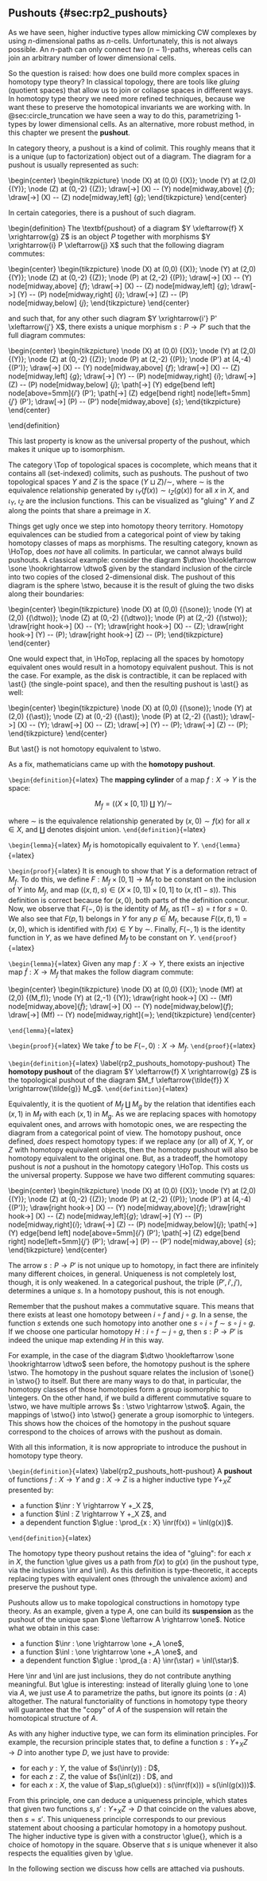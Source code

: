 ## Pushouts {#sec:rp2_pushouts}

As we have seen, higher inductive types allow mimicking CW complexes by using $n$-dimensional paths as $n$-cells. Unfortunately, this is not always possible. An $n$-path can only connect *two* $(n-1)$-paths, whereas cells can join an arbitrary number of lower dimensional cells.

So the question is raised: how does one build more complex spaces in homotopy type theory?
In classical topology, there are tools like *gluing* (quotient spaces) that allow us to join or collapse spaces in different ways.
In homotopy type theory we need more refined techniques, because we want these to preserve the homotopical invariants we are working with.
In @sec:circle_truncation we have seen a way to do this, parametrizing $1$-types by lower dimensional cells.
As an alternative, more robust method, in this chapter we present the **pushout**.

In category theory, a pushout is a kind of colimit. This roughly means that it is a unique (up to factorization) object out of a diagram. The diagram for a pushout is usually represented as such:

\begin{center}
\begin{tikzpicture}
\node (X) at (0,0) {\(X\)};
\node (Y) at (2,0) {\(Y\)};
\node (Z) at (0,-2) {\(Z\)};
\draw[->] (X) -- (Y) node[midway,above] {$f$};
\draw[->] (X) -- (Z) node[midway,left] {$g$};
\end{tikzpicture}
\end{center}

In certain categories, there is a pushout of such diagram.

\begin{definition}
The \textbf{pushout} of a diagram $Y \xleftarrow{f} X \xrightarrow{g} Z$ is an object $P$ together with morphisms $Y \xrightarrow{i} P \xleftarrow{j} X$ such that the following diagram commutes:

\begin{center}
\begin{tikzpicture}
\node (X) at (0,0) {\(X\)};
\node (Y) at (2,0) {\(Y\)};
\node (Z) at (0,-2) {\(Z\)};
\node (P) at (2,-2) {\(P\)};
\draw[->] (X) -- (Y) node[midway,above] {$f$};
\draw[->] (X) -- (Z) node[midway,left] {$g$};
\draw[->] (Y) -- (P) node[midway,right] {$i$};
\draw[->] (Z) -- (P) node[midway,below] {$j$};
\end{tikzpicture}
\end{center}

and such that, for any other such diagram $Y \xrightarrow{i'} P' \xleftarrow{j'} X$, there exists a unique morphism $s : P \rightarrow P'$ such that the full diagram commutes:

\begin{center}
\begin{tikzpicture}
\node (X) at (0,0) {\(X\)};
\node (Y) at (2,0) {\(Y\)};
\node (Z) at (0,-2) {\(Z\)};
\node (P) at (2,-2) {\(P\)};
\node (P') at (4,-4) {\(P'\)};
\draw[->] (X) -- (Y) node[midway,above] {$f$};
\draw[->] (X) -- (Z) node[midway,left] {$g$};
\draw[->] (Y) -- (P) node[midway,right] {$i$};
\draw[->] (Z) -- (P) node[midway,below] {$j$};
\path[->] (Y) edge[bend left] node[above=5mm]{$i'$} (P');
\path[->] (Z) edge[bend right] node[left=5mm]{$j'$} (P');
\draw[->] (P) -- (P') node[midway,above] {$s$};
\end{tikzpicture}
\end{center}

\end{definition}

This last property is know as the universal property of the pushout, which makes it unique up to isomorphism.

The category \Top of topological spaces is cocomplete, which means that it contains all (set-indexed) colimits, such as pushouts.
The pushout of two topological spaces $Y$ and $Z$ is the space $(Y \sqcup Z)/\sim$, where $\sim$ is the equivalence relationship generated by $\iota_Y(f(x)) \sim \iota_Z(g(x))$ for all $x$ in $X$, and $\iota_Y$, $\iota_Z$ are the inclusion functions.
This can be visualized as "gluing" $Y$ and $Z$ along the points that share a preimage in $X$.

Things get ugly once we step into homotopy theory territory. Homotopy equivalences can be studied from a categorical point of view by taking homotopy classes of maps as morphisms. The resulting category, known as \HoTop, does *not* have all colimits. In particular, we cannot always build pushouts. A classical example: consider the diagram $\dtwo \hookleftarrow \sone \hookrightarrow \dtwo$ given by the standard inclusion of the circle into two copies of the closed 2-dimensional disk. The pushout of this diagram is the sphere \stwo, because it is the result of gluing the two disks along their boundaries:

\begin{center}
\begin{tikzpicture}
\node (X) at (0,0) {\(\sone\)};
\node (Y) at (2,0) {\(\dtwo\)};
\node (Z) at (0,-2) {\(\dtwo\)};
\node (P) at (2,-2) {\(\stwo\)};
\draw[right hook->] (X) -- (Y);
\draw[right hook->] (X) -- (Z);
\draw[right hook->] (Y) -- (P);
\draw[right hook->] (Z) -- (P);
\end{tikzpicture}
\end{center}

One would expect that, in \HoTop, replacing all the spaces by homotopy equivalent ones would result in a homotopy equivalent pushout. This is not the case. For example, as the disk is contractible, it can be replaced with \ast{} (the single-point space), and then the resulting pushout is \ast{} as well:

\begin{center}
\begin{tikzpicture}
\node (X) at (0,0) {\(\sone\)};
\node (Y) at (2,0) {\(\ast\)};
\node (Z) at (0,-2) {\(\ast\)};
\node (P) at (2,-2) {\(\ast\)};
\draw[->] (X) -- (Y);
\draw[->] (X) -- (Z);
\draw[->] (Y) -- (P);
\draw[->] (Z) -- (P);
\end{tikzpicture}
\end{center}

But \ast{} is not homotopy equivalent to \stwo.

As a fix, mathematicians came up with the **homotopy pushout**.

```\begin{definition}```{=latex}
The **mapping cylinder** of a map $f : X \rightarrow Y$ is the space:

$$M_f = ((X \times [0,1]) \amalg Y)/\sim$$

where $\sim$ is the equivalence relationship generated by $(x,0) \sim f(x)$ for all $x \in X$, and $\amalg$ denotes disjoint union.
```\end{definition}```{=latex}

```\begin{lemma}```{=latex}
$M_f$ is homotopically equivalent to $Y$.
```\end{lemma}```{=latex}

```\begin{proof}```{=latex}
It is enough to show that $Y$ is a deformation retract of $M_f$.
To do this, we define $F : M_f \times [0,1] \rightarrow M_f$ to be constant on the inclusion of $Y$ into $M_f$, and map $((x,t),s) \in (X \times [0,1]) \times [0,1]$ to $(x,t(1-s))$.
This definition is correct because for $(x,0)$, both parts of the definition concur.
Now, we observe that $F(-,0)$ is the identity of $M_f$, as $t(1-s) = t$ for $s = 0$.
We also see that $F(p,1)$ belongs in $Y$ for any $p \in M_f$, because $F((x,t),1) = (x,0)$, which is identified with $f(x) \in Y$ by $\sim$.
Finally, $F(-,1)$ is the identity function in $Y$, as we have defined $M_f$ to be constant on $Y$.
```\end{proof}```{=latex}

```\begin{lemma}```{=latex}
Given any map $f : X \rightarrow Y$, there exists an injective map $\tilde{f} : X \rightarrow M_f$ that makes the follow diagram commute:

\begin{center}
\begin{tikzpicture}
\node (X) at (0,0) {\(X\)};
\node (Mf) at (2,0) {\(M_f\)};
\node (Y) at (2,-1) {\(Y\)};
\draw[right hook->] (X) -- (Mf) node[midway,above]{$\tilde{f}$};
\draw[->] (X) -- (Y) node[midway,below]{$f$};
\draw[->] (Mf) -- (Y) node[midway,right]{$\simeq$};
\end{tikzpicture}
\end{center}

```\end{lemma}```{=latex}

```\begin{proof}```{=latex}
We take $\tilde{f}$ to be $F(-,0) : X \rightarrow M_f$.
```\end{proof}```{=latex}

```\begin{definition}```{=latex} \label{rp2_pushouts_homotopy-pushout}
The **homotopy pushout** of the diagram $Y \xleftarrow{f} X \xrightarrow{g} Z$ is the topological pushout of the diagram $M_f \xleftarrow{\tilde{f}} X \xrightarrow{\tilde{g}} M_g$.
```\end{definition}```{=latex}

Equivalently, it is the quotient of $M_f \amalg M_g$ by the relation that identifies each $(x,1)$ in $M_f$ with each $(x,1)$ in $M_g$.
As we are replacing spaces with homotopy equivalent ones, and arrows with homotopic ones, we are respecting the diagram from a categorical point of view.
The homotopy pushout, once defined, *does* respect homotopy types: if we replace any (or all) of $X$, $Y$, or $Z$ with homotopy equivalent objects, then the homotopy pushout will also be homotopy equivalent to the original one.
But, as a tradeoff, the homotopy pushout is *not* a pushout in the homotopy category \HoTop.
This costs us the universal property.
Suppose we have two different commuting squares:

\begin{center}
\begin{tikzpicture}
\node (X) at (0,0) {\(X\)};
\node (Y) at (2,0) {\(Y\)};
\node (Z) at (0,-2) {\(Z\)};
\node (P) at (2,-2) {\(P\)};
\node (P') at (4,-4) {\(P'\)};
\draw[right hook->] (X) -- (Y) node[midway,above]{$f$};
\draw[right hook->] (X) -- (Z) node[midway,left]{$g$};
\draw[->] (Y) -- (P) node[midway,right]{$i$};
\draw[->] (Z) -- (P) node[midway,below]{$j$};
\path[->] (Y) edge[bend left] node[above=5mm]{$i'$} (P');
\path[->] (Z) edge[bend right] node[left=5mm]{$j'$} (P');
\draw[->] (P) -- (P') node[midway,above] {$s$};
\end{tikzpicture}
\end{center}

The arrow $s : P \rightarrow P'$ is not unique up to homotopy, in fact there are infinitely many different choices, in general.
Uniqueness is not completely lost, though, it is only weakened.
In a categorical pushout, the triple $(P',i',j')$, determines a unique $s$.
In a homotopy pushout, this is not enough.

Remember that the pushout makes a commutative square.
This means that there exists at least one homotopy between $i \circ f$ and $j \circ g$.
In a sense, the function $s$ extends one such homotopy into another one $s \circ i \circ f \sim s \circ j \circ g$.
If we choose one particular homotopy $H : i \circ f \sim j \circ g$, then $s : P \rightarrow P'$ is indeed the unique map extending $H$ in this way.

For example, in the case of the diagram $\dtwo \hookleftarrow \sone \hookrightarrow \dtwo$ seen before, the homotopy pushout is the sphere \stwo.
The homotopy in the pushout square relates the inclusion of \sone{} in \stwo{} to itself.
But there are many ways to do that, in particular, the homotopy classes of those homotopies form a group isomorphic to \integers.
On the other hand, if we build a different commutative square to \stwo, we have multiple arrows $s : \stwo \rightarrow \stwo$.
Again, the mappings of \stwo{} into \stwo{} generate a group isomorphic to \integers.
This shows how the choices of the homotopy in the pushout square correspond to the choices of arrows with the pushout as domain.

With all this information, it is now appropriate to introduce the pushout in homotopy type theory.

```\begin{definition}```{=latex} \label{rp2_pushouts_hott-pushout}
A **pushout** of functions $f : X \rightarrow Y$ and $g: X \rightarrow Z$ is a higher inductive type $Y +_X Z$ presented by:

- a function $\inr : Y \rightarrow Y +_X Z$,
- a function $\inl : Z \rightarrow Y +_X Z$, and
- a dependent function $\glue : \prod_{x : X} \inr(f(x)) = \inl(g(x))$.

```\end{definition}```{=latex}

The homotopy type theory pushout retains the idea of "gluing": for each $x$ in $X$, the function \glue gives us a path from $f(x)$ to $g(x)$ (in the pushout type, via the inclusions \inr and \inl). As this definition is type-theoretic, it accepts replacing types with equivalent ones (through the univalence axiom) and preserve the pushout type.

Pushouts allow us to make topological constructions in homotopy type theory. As an example, given a type $A$, one can build its **suspension** as the pushout of the unique span $\one \leftarrow A \rightarrow \one$. Notice what we obtain in this case:

- a function $\inr : \one \rightarrow \one +_A \one$,
- a function $\inl : \one \rightarrow \one +_A \one$, and
- a dependent function $\glue : \prod_{a : A} \inr(\star) = \inl(\star)$.

Here \inr and \inl are just inclusions, they do not contribute anything meaningful. But \glue is interesting: instead of literally gluing \one to \one via $A$, we just use $A$ to parametrize the paths, but ignore its points ($a : A$) altogether. The natural functoriality of functions in homotopy type theory will guarantee that the "copy" of $A$ of the suspension will retain the homotopical structure of $A$.

As with any higher inductive type, we can form its elimination principles.
For example, the recursion principle states that, to define a function $s : Y +_X Z \rightarrow D$ into another type $D$, we just have to provide:

- for each $y : Y$, the value of $s(\inr(y)) : D$,
- for each $z : Z$, the value of $s(\inl(z)) : D$, and
- for each $x : X$, the value of $\ap_s(\glue(x)) : s(\inr(f(x))) = s(\inl(g(x)))$.

From this principle, one can deduce a uniqueness principle, which states that given two functions $s, s' : Y +_X Z \rightarrow D$ that coincide on the values above, then $s = s'$.
This uniqueness principle corresponds to our previous statement about choosing a particular homotopy in a homotopy pushout.
The higher inductive type is given with a constructor \glue{}, which is a choice of homotopy in the square.
Observe that $s$ is unique whenever it also respects the equalities given by \glue.

In the following section we discuss how cells are attached via pushouts.

